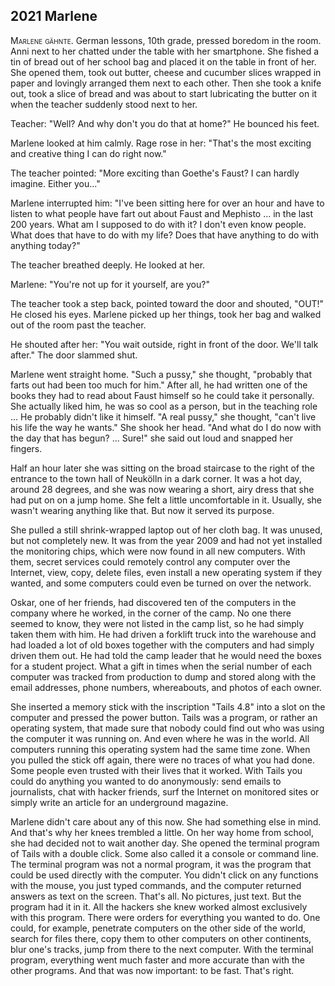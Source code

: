 
## **2021** Marlene

<span style="font-variant:small-caps;">Marlene gähnte.</span> German lessons, 10th grade, pressed boredom in the room.
Anni next to her chatted under the table with her smartphone.
She fished a tin of bread out of her school bag and placed it on the table in front of her.
She opened them, took out butter, cheese and cucumber slices wrapped in paper and lovingly arranged them next to each other.
Then she took a knife out, took a slice of bread and was about to start lubricating the butter on it when the teacher suddenly stood next to her.

Teacher: "Well? And why don't you do that at home?" He bounced his feet.

Marlene looked at him calmly.
Rage rose in her: "That's the most exciting and creative thing I can do right now."

The teacher pointed: "More exciting than Goethe's Faust? I can hardly imagine.
Either you..."

Marlene interrupted him: "I've been sitting here for over an hour and have to listen to what people have fart out about Faust and Mephisto ... in the last 200 years.
What am I supposed to do with it? I don't even know people.
What does that have to do with my life? Does that have anything to do with anything today?"

The teacher breathed deeply.
He looked at her.

Marlene: "You're not up for it yourself, are you?"

The teacher took a step back, pointed toward the door and shouted, "OUT!" He closed his eyes.
Marlene picked up her things, took her bag and walked out of the room past the teacher.

He shouted after her: "You wait outside, right in front of the door.
We'll talk after." The door slammed shut.

Marlene went straight home.
"Such a pussy," she thought, "probably that farts out had been too much for him." After all, he had written one of the books they had to read about Faust himself so he could take it personally.
She actually liked him, he was so cool as a person, but in the teaching role ... He probably didn't like it himself.
"A real pussy," she thought, "can't live his life the way he wants." She shook her head.
"And what do I do now with the day that has begun? ...
Sure!" she said out loud and snapped her fingers.

Half an hour later she was sitting on the broad staircase to the right of the entrance to the town hall of Neukölln in a dark corner.
It was a hot day, around 28 degrees, and she was now wearing a short, airy dress that she had put on on a jump home.
She felt a little uncomfortable in it. Usually, she wasn't wearing anything like that.
But now it served its purpose.

She pulled a still shrink-wrapped laptop out of her cloth bag.
It was unused, but not completely new.
It was from the year 2009 and had not yet installed the monitoring chips, which were now found in all new computers.
With them, secret services could remotely control any computer over the Internet, view, copy, delete files, even install a new operating system if they wanted, and some computers could even be turned on over the network.

Oskar, one of her friends, had discovered ten of the computers in the company where he worked, in the corner of the camp.
No one there seemed to know, they were not listed in the camp list, so he had simply taken them with him.
He had driven a forklift truck into the warehouse and had loaded a lot of old boxes together with the computers and had simply driven them out.
He had told the camp leader that he would need the boxes for a student project.
What a gift in times when the serial number of each computer was tracked from production to dump and stored along with the email addresses, phone numbers, whereabouts, and photos of each owner.

She inserted a memory stick with the inscription "Tails 4.8" into a slot on the computer and pressed the power button.
Tails was a program, or rather an operating system, that made sure that nobody could find out who was using the computer it was running on.
And even where he was in the world.
All computers running this operating system had the same time zone.
When you pulled the stick off again, there were no traces of what you had done.
Some people even trusted with their lives that it worked.
With Tails you could do anything you wanted to do anonymously: send emails to journalists, chat with hacker friends, surf the Internet on monitored sites or simply write an article for an underground magazine.

Marlene didn't care about any of this now.
She had something else in mind.
And that's why her knees trembled a little.
On her way home from school, she had decided not to wait another day.
She opened the terminal program of Tails with a double click.
Some also called it a console or command line.
The terminal program was not a normal program, it was the program that could be used directly with the computer.
You didn't click on any functions with the mouse, you just typed commands, and the computer returned answers as text on the screen.
That's all.
No pictures, just text.
But the program had it in it.
All the hackers she knew worked almost exclusively with this program.
There were orders for everything you wanted to do.
One could, for example, penetrate computers on the other side of the world, search for files there, copy them to other computers on other continents, blur one's tracks, jump from there to the next computer.
With the terminal program, everything went much faster and more accurate than with the other programs.
And that was now important: to be fast.
That's right.

